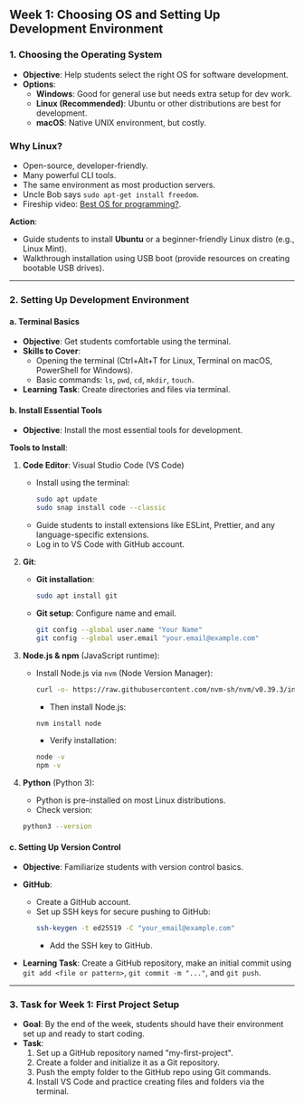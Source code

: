 ## **Week 1: Choosing OS and Setting Up Development Environment**

### **1. Choosing the Operating System**

- **Objective**: Help students select the right OS for software development.
- **Options**:
  - **Windows**: Good for general use but needs extra setup for dev work.
  - **Linux (Recommended)**: Ubuntu or other distributions are best for development.
  - **macOS**: Native UNIX environment, but costly.

### **Why Linux?**

- Open-source, developer-friendly.
- Many powerful CLI tools.
- The same environment as most production servers.
- Uncle Bob says `sudo apt-get install freedom`.
- Fireship video: [Best OS for programming?](https://www.youtube.com/watch?v=AdygBbbEnco).

**Action**:

- Guide students to install **Ubuntu** or a beginner-friendly Linux distro (e.g., Linux Mint).
- Walkthrough installation using USB boot (provide resources on creating bootable USB drives).

---

### **2. Setting Up Development Environment**

#### **a. Terminal Basics**

- **Objective**: Get students comfortable using the terminal.
- **Skills to Cover**:
  - Opening the terminal (Ctrl+Alt+T for Linux, Terminal on macOS, PowerShell for Windows).
  - Basic commands: `ls`, `pwd`, `cd`, `mkdir`, `touch`.
- **Learning Task**: Create directories and files via terminal.

#### **b. Install Essential Tools**

- **Objective**: Install the most essential tools for development.

**Tools to Install**:

1.  **Code Editor**: Visual Studio Code (VS Code)

    - Install using the terminal:
      ```bash
      sudo apt update
      sudo snap install code --classic
      ```
    - Guide students to install extensions like ESLint, Prettier, and any language-specific extensions.
    - Log in to VS Code with GitHub account.

2.  **Git**:

    - **Git installation**:
      ```bash
      sudo apt install git
      ```
    - **Git setup**: Configure name and email.
      ```bash
      git config --global user.name "Your Name"
      git config --global user.email "your.email@example.com"
      ```

3.  **Node.js & npm** (JavaScript runtime):

    - Install Node.js via `nvm` (Node Version Manager):
      ```bash
      curl -o- https://raw.githubusercontent.com/nvm-sh/nvm/v0.39.3/install.sh | bash
      ```
      - Then install Node.js:
      ```bash
      nvm install node
      ```
      - Verify installation:
      ```bash
      node -v
      npm -v
      ```

4.  **Python** (Python 3):
    - Python is pre-installed on most Linux distributions.
    - Check version:
    ```bash
    python3 --version
    ```

#### **c. Setting Up Version Control**

- **Objective**: Familiarize students with version control basics.
- **GitHub**:

  - Create a GitHub account.
  - Set up SSH keys for secure pushing to GitHub:
    ```bash
    ssh-keygen -t ed25519 -C "your_email@example.com"
    ```
    - Add the SSH key to GitHub.

- **Learning Task**: Create a GitHub repository, make an initial commit using `git add <file or pattern>`, `git commit -m "..."`, and `git push`.

---

### **3. Task for Week 1: First Project Setup**

- **Goal**: By the end of the week, students should have their environment set up and ready to start coding.
- **Task**:
  1.  Set up a GitHub repository named "my-first-project".
  2.  Create a folder and initialize it as a Git repository.
  3.  Push the empty folder to the GitHub repo using Git commands.
  4.  Install VS Code and practice creating files and folders via the terminal.
